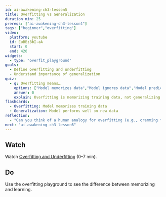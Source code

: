 ```yaml
---
id: ai-awakening-ch3-lesson5
title: Overfitting vs Generalization
duration_min: 25
prereqs: ["ai-awakening-ch3-lesson4"]
tags: ["beginner","overfitting"]
video:
  platform: youtube
  id: EuBBz3bI-aA
  start: 0
  end: 420
widgets:
  - type: "overfit_playground"
goals:
  - Define overfitting and underfitting
  - Understand importance of generalization
quiz:
  - q: Overfitting means…
    options: ["Model memorizes data","Model ignores data","Model predicts randomly","Model stops training"]
    answer: 0
    explain: Overfitting is memorizing training data, not generalizing.
flashcards:
  - Overfitting: Model memorizes training data
  - Generalization: Model performs well on new data
reflection:
  - "Can you think of a human analogy for overfitting (e.g., cramming for a test)?"
next: "ai-awakening-ch3-lesson6"
---
```


## Watch
Watch [Overfitting and Underfitting](https://www.youtube.com/watch?v=EuBBz3bI-aA) (0–7 min).

## Do
Use the overfitting playground to see the difference between memorizing and learning.
